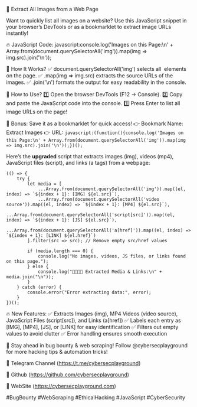 🚀 Extract All Images from a Web Page

Want to quickly list all images on a website? Use this JavaScript snippet in your browser’s DevTools or as a bookmarklet to extract image URLs instantly!

🔥 JavaScript Code:
javascript:console.log('Images on this Page:\n' + Array.from(document.querySelectorAll('img')).map(img => img.src).join('\n'));

🎯 How It Works?
✅ document.querySelectorAll('img') selects all <img> elements on the page.
✅ .map(img => img.src) extracts the source URLs of the images.
✅ .join('\n') formats the output for easy readability in the console.

📌 How to Use?
1️⃣ Open the browser DevTools (F12 → Console).
2️⃣ Copy and paste the JavaScript code into the console.
3️⃣ Press Enter to list all image URLs on the page!

🔹 Bonus: Save it as a bookmarklet for quick access!
👉 Bookmark Name: Extract Images
👉 URL:
```javascript:(function(){console.log('Images on this Page:\n' + Array.from(document.querySelectorAll('img')).map(img => img.src).join('\n'));})();```

Here’s the **upgraded** script that extracts images (img), videos (mp4), JavaScript files (script), and links (a tags) from a webpage:
```
(() => {
    try {
        let media = [
            ...Array.from(document.querySelectorAll('img')).map((el, index) => `${index + 1}: [IMG] ${el.src}`),
            ...Array.from(document.querySelectorAll('video source')).map((el, index) => `${index + 1}: [MP4] ${el.src}`),
            ...Array.from(document.querySelectorAll('script[src]')).map((el, index) => `${index + 1}: [JS] ${el.src}`),
            ...Array.from(document.querySelectorAll('a[href]')).map((el, index) => `${index + 1}: [LINK] ${el.href}`)
        ].filter(src => src); // Remove empty src/href values

        if (media.length === 0) {
            console.log("No images, videos, JS files, or links found on this page.");
        } else {
            console.log("📸🎥📜🔗 Extracted Media & Links:\n" + media.join("\n"));
        }
    } catch (error) {
        console.error("Error extracting data:", error);
    }
})();
```
🔥 New Features:
✅ Extracts Images (img), MP4 Videos (video source), JavaScript Files (script[src]), and Links (a[href])
✅ Labels each entry as [IMG], [MP4], [JS], or [LINK] for easy identification
✅ Filters out empty values to avoid clutter
✅ Error handling ensures smooth execution

📢 Stay ahead in bug bounty & web scraping! Follow @cybersecplayground for more hacking tips & automation tricks!


🔗 Telegram Channel (https://t.me/cybersecplayground)

🔗 Github (https://github.com/cybersecplayground)

🔗 WebSite (https://cybersecplayground.com)

#BugBounty #WebScraping #EthicalHacking #JavaScript #CyberSecurity

